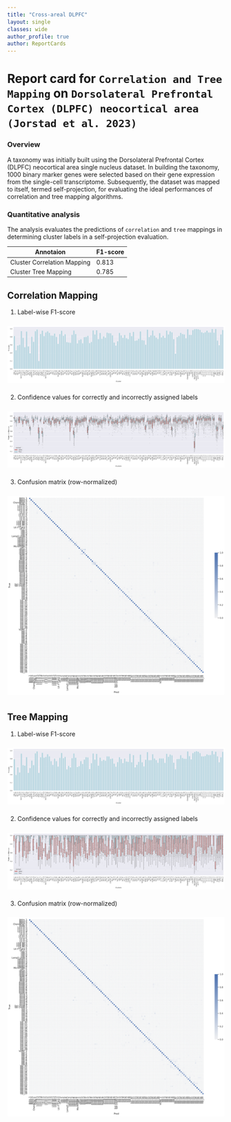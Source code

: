```yaml
---
title: "Cross-areal DLPFC"
layout: single
classes: wide
author_profile: true
author: ReportCards
---
```


# Report card for `Correlation and Tree Mapping` on `Dorsolateral Prefrontal Cortex (DLPFC) neocortical area (Jorstad et al. 2023)`

### Overview

A taxonomy was initially built using the Dorsolateral Prefrontal Cortex (DLPFC) neocortical area single nucleus dataset. In building the taxonomy, 1000 binary marker genes were selected based on their gene expression from the single-cell transcriptome. Subsequently, the dataset was mapped to itself, termed self-projection, for evaluating the ideal performances of correlation and tree mapping algorithms.

### Quantitative analysis

The analysis evaluates the predictions of `correlation` and `tree` mappings in determining cluster labels in a self-projection evaluation.

Annotaion | F1-score
--- | ---
Cluster Correlation Mapping | 0.813
Cluster Tree Mapping | 0.785

## Correlation Mapping 

1. Label-wise F1-score<br>
<img align='center' style="padding:10px 0px 10px 0px; border-radius: 0%" src="../../assets/crossareal/dlpfc/dlpfc_corr_figure_1.png"/>

2. Confidence values for correctly and incorrectly assigned labels<br>
<img align='center' style="padding:10px 0px 10px 0px; border-radius: 0%" src="../../assets/crossareal/dlpfc/dlpfc_corr_figure_2.png"/>

3. Confusion matrix (row-normalized)<br>
<img align='center' style="padding:10px 0px 10px 0px; border-radius: 0%" src="../../assets/crossareal/dlpfc/dlpfc_corr_figure_3.png"/>

## Tree Mapping 

1. Label-wise F1-score<br>
<img align='center' style="padding:10px 0px 10px 0px; border-radius: 0%" src="../../assets/crossareal/dlpfc/dlpfc_tree_figure_1.png"/>

2. Confidence values for correctly and incorrectly assigned labels<br>
<img align='center' style="padding:10px 0px 10px 0px; border-radius: 0%" src="../../assets/crossareal/dlpfc/dlpfc_tree_figure_2.png"/>

3. Confusion matrix (row-normalized)<br>
<img align='center' style="padding:10px 0px 10px 0px; border-radius: 0%" src="../../assets/crossareal/dlpfc/dlpfc_tree_figure_3.png"/>
